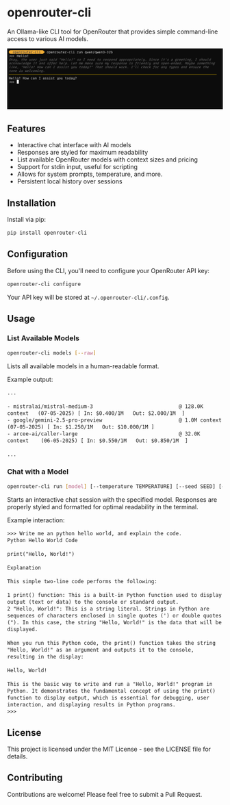 # openrouter-cli

An Ollama-like CLI tool for OpenRouter that provides simple command-line access to various AI models.

![Shows an example command for openrouter-cli.](https://github.com/Alpha1337k/openrouter-cli/blob/main/assets/sample.png)

## Features

- Interactive chat interface with AI models
- Responses are styled for maximum readability
- List available OpenRouter models with context sizes and pricing
- Support for stdin input, useful for scripting
- Allows for system prompts, temperature, and more.
- Persistent local history over sessions

## Installation

Install via pip:

```bash
pip install openrouter-cli
```

## Configuration

Before using the CLI, you'll need to configure your OpenRouter API key:

```bash
openrouter-cli configure
```

Your API key will be stored at `~/.openrouter-cli/.config`.

## Usage

### List Available Models

```bash
openrouter-cli models [--raw]
```

Lists all available models in a human-readable format.

Example output:

```
...

- mistralai/mistral-medium-3                            @ 128.0K context   (07-05-2025) [ In: $0.400/1M   Out: $2.000/1M  ]
- google/gemini-2.5-pro-preview                         @ 1.0M context     (07-05-2025) [ In: $1.250/1M   Out: $10.000/1M ]
- arcee-ai/caller-large                                 @ 32.0K context    (06-05-2025) [ In: $0.550/1M   Out: $0.850/1M  ]

...
```

### Chat with a Model

```bash
openrouter-cli run [model] [--temperature TEMPERATURE] [--seed SEED] [--effort {high,medium,low}] [--system SYSTEM] [--no-thinking-stdout] [--pretty] [--raw]
```

Starts an interactive chat session with the specified model. Responses are properly styled and formatted for optimal readability in the terminal.

Example interaction:

```
>>> Write me an python hello world, and explain the code.
Python Hello World Code                                                                                                                                                                                               

print("Hello, World!")                                                                                                                                                                                               

Explanation                                                                                                                                                                                                           

This simple two-line code performs the following:                                                                                                                                                                     

1 print() function: This is a built-in Python function used to display output (text or data) to the console or standard output.                                                                                      
2 "Hello, World!": This is a string literal. Strings in Python are sequences of characters enclosed in single quotes (') or double quotes ("). In this case, the string "Hello, World!" is the data that will be     
displayed.                                                                                                                                                                                                         

When you run this Python code, the print() function takes the string "Hello, World!" as an argument and outputs it to the console, resulting in the display:                                                          

Hello, World!                                                                                                                                                                                                        

This is the basic way to write and run a "Hello, World!" program in Python. It demonstrates the fundamental concept of using the print() function to display output, which is essential for debugging, user           
interaction, and displaying results in Python programs.                                                                                                                                                               
>>>
```

## License

This project is licensed under the MIT License - see the LICENSE file for details.

## Contributing

Contributions are welcome! Please feel free to submit a Pull Request.


